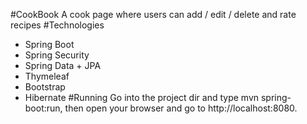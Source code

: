 #CookBook
A cook page where users can add / edit / delete and rate recipes
#Technologies
* Spring Boot
* Spring Security
* Spring Data + JPA
* Thymeleaf
* Bootstrap
* Hibernate
#Running
Go into the project dir and type mvn spring-boot:run, then open your browser and go to http://localhost:8080.



